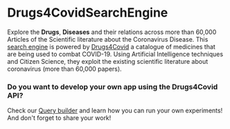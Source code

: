 # Drugs4CovidSearchEngine 
Explore the **Drugs**, **Diseases** and their relations across more than 60,000 Articles of the Scientific literature about the Coronavirus Disease.
This [search engine](https://search.drugs4covid.oeg-upm.net) is powered by [Drugs4Covid](https://drugs4covid.oeg-upm.net/)  a catalogue of medicines that are being used to combat COVID-19. Using Artificial Intelligence techniques and Citizen Science, they exploit the existing scientific literature about coronavirus (more than 60,000 papers).

### Do you want to develop your own app using the Drugs4Covid API?
Check our [Query builder](https://search.drugs4covid.oeg-upm.net/customsearch) and learn how you can run your own experiments!
And don't forget to share your work!
